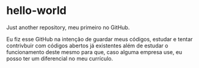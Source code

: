 # hello-world
Just another repository, meu primeiro no GitHub.

Eu fiz esse GitHub na intenção de guardar meus códigos, estudar e tentar contrivbuir com códigos abertos já existentes além de estudar o funcionamento deste mesmo para que, caso alguma empresa use, eu posso ter um diferencial no meu currículo.
